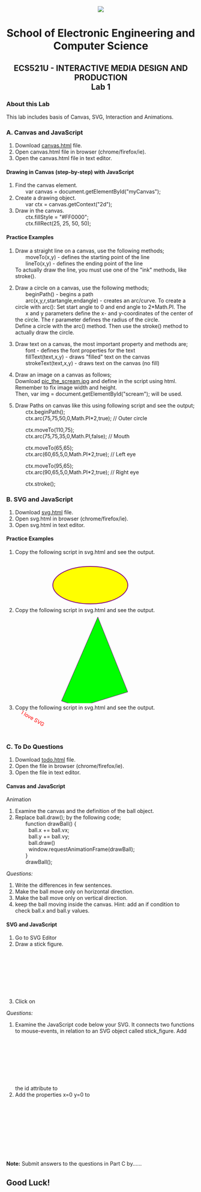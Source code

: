 <div align="center">
  <img src="https://www.qmul.ac.uk/blizard/media/blizard/images/logos/QMUL_White.png" />

# School of Electronic Engineering and Computer  Science

## ECS521U - INTERACTIVE MEDIA DESIGN AND PRODUCTION</br>Lab 1
</div>


### About this Lab
This lab includes basis of Canvas, SVG, Interaction and Animations.

### A. Canvas and JavaScript

1. Download [canvas.html](https://github.com/expertofvision/ECS521-Interactive-Media-Design-and-Production-Labs-Work-FALL-2020-/blob/master/lab-01/canvas.html) file.
2. Open canvas.html file in browser (chrome/firefox/ie).
3. Open the canvas.html file in text editor.

#### Drawing in Canvas (step-by-step) with JavaScript

1. Find the canvas element. <br/>
    &nbsp;&nbsp;&nbsp;&nbsp;&nbsp;&nbsp; var canvas = document.getElementById("myCanvas");
2. Create a drawing object. <br/>
    &nbsp;&nbsp;&nbsp;&nbsp;&nbsp;&nbsp; var ctx = canvas.getContext("2d"); 
3. Draw in the canvas. <br/>
    &nbsp;&nbsp;&nbsp;&nbsp;&nbsp;&nbsp; ctx.fillStyle = "#FF0000"; <br/>
    &nbsp;&nbsp;&nbsp;&nbsp;&nbsp;&nbsp; ctx.fillRect(25, 25, 50, 50);

#### Practice Examples

1. Draw a straight line on a canvas, use the following methods; <br/>
    &nbsp;&nbsp;&nbsp;&nbsp;&nbsp;&nbsp; moveTo(x,y) - defines the starting point of the line <br/>
    &nbsp;&nbsp;&nbsp;&nbsp;&nbsp;&nbsp; lineTo(x,y) - defines the ending point of the line <br/>
   To actually draw the line, you must use one of the "ink" methods, like stroke().
2. Draw a circle on a canvas, use the following methods; <br/>
    &nbsp;&nbsp;&nbsp;&nbsp;&nbsp;&nbsp; beginPath() - begins a path <br/>
    &nbsp;&nbsp;&nbsp;&nbsp;&nbsp;&nbsp; arc(x,y,r,startangle,endangle) - creates an arc/curve. To create a circle with arc(): Set start angle to 0 and end angle     to 2*Math.PI. The &nbsp;&nbsp;&nbsp;&nbsp;&nbsp;&nbsp; x and y parameters     define the x- and y-coordinates of the center of the circle. The r parameter defines the radius of the circle. <br/>
   Define a circle with the arc() method. Then use the stroke() method to actually draw the circle.
3. Draw text on a canvas, the most important property and methods are; <br/>
    &nbsp;&nbsp;&nbsp;&nbsp;&nbsp;&nbsp; font - defines the font properties for the text <br/>
    &nbsp;&nbsp;&nbsp;&nbsp;&nbsp;&nbsp; fillText(text,x,y) - draws "filled" text on the canvas <br/>
    &nbsp;&nbsp;&nbsp;&nbsp;&nbsp;&nbsp; strokeText(text,x,y) - draws text on the canvas (no fill) <br/>
4. Draw an image on a canvas as follows; <br/>
   Download [pic_the_scream.jpg](https://github.com/expertofvision/ECS521-Interactive-Media-Design-and-Production-Labs-Work-FALL-2020-/blob/master/lab-01/pic_the_scream.jpg) and define in the script using html. Remember to fix image width and height. <br/>
   Then, var img = document.getElementById("scream"); will be used. <br/>
5. Draw Paths on canvas like this using following script and see the output; <br/>
    &nbsp;&nbsp;&nbsp;&nbsp;&nbsp;&nbsp; ctx.beginPath();                
    &nbsp;&nbsp;&nbsp;&nbsp;&nbsp;&nbsp; ctx.arc(75,75,50,0,Math.PI*2,true);  // Outer circle                               

    &nbsp;&nbsp;&nbsp;&nbsp;&nbsp;&nbsp; ctx.moveTo(110,75);               
    &nbsp;&nbsp;&nbsp;&nbsp;&nbsp;&nbsp; ctx.arc(75,75,35,0,Math.PI,false);   // Mouth                               

    &nbsp;&nbsp;&nbsp;&nbsp;&nbsp;&nbsp; ctx.moveTo(65,65);               
    &nbsp;&nbsp;&nbsp;&nbsp;&nbsp;&nbsp; ctx.arc(60,65,5,0,Math.PI*2,true);  // Left eye                               

    &nbsp;&nbsp;&nbsp;&nbsp;&nbsp;&nbsp; ctx.moveTo(95,65);                
    &nbsp;&nbsp;&nbsp;&nbsp;&nbsp;&nbsp; ctx.arc(90,65,5,0,Math.PI*2,true);  // Right eye               
    
    &nbsp;&nbsp;&nbsp;&nbsp;&nbsp;&nbsp; ctx.stroke();

### B. SVG and JavaScript

1. Download [svg.html](https://github.com/expertofvision/ECS521-Interactive-Media-Design-and-Production-Labs-Work-FALL-2020-/blob/master/lab-01/svg.html) file.
2. Open svg.html in browser (chrome/firefox/ie).
3. Open svg.html in text editor.

#### Practice Examples

1. Copy the following script in svg.html and see the output. <br/>
    <svg height="140" width="500"> 
    <ellipse cx="200" cy="80" rx="100" ry="50" style="fill:yellow;stroke:purple;stroke-width:2" /> 
    </svg>
2. Copy the following script in svg.html and see the output. <br/>
    <svg height="250" width="500"> 
    <polygon points="220,10 300,210 170,250 123,234" style="fill:lime;stroke:purple;stroke-width:1" /> 
    </svg>
3. Copy the following script in svg.html and see the output. <br/>
    <svg height="60" width="200"> 
    <text x="0" y="15" fill="red" transform="rotate(30 20,40)">I love SVG</text> 
    </svg>

### C. To Do Questions

1. Download [todo.html](https://github.com/expertofvision/ECS521-Interactive-Media-Design-and-Production-Labs-Work-FALL-2020-/blob/master/lab-01/todo.html) file.
2. Open the file in browser (chrome/firefox/ie).
3. Open the file in text editor.

#### Canvas and JavaScript

Animation
1. Examine the canvas and the definition of the ball object.
2. Replace ball.draw(); by the following code; <br/>
    &nbsp;&nbsp;&nbsp;&nbsp;&nbsp;&nbsp; function drawBall() { <br/>
      &nbsp;&nbsp;&nbsp;&nbsp;&nbsp;&nbsp;&nbsp;&nbsp; ball.x += ball.vx; <br/>
      &nbsp;&nbsp;&nbsp;&nbsp;&nbsp;&nbsp;&nbsp;&nbsp; ball.y += ball.vy; <br/>
      &nbsp;&nbsp;&nbsp;&nbsp;&nbsp;&nbsp;&nbsp;&nbsp; ball.draw() <br/>
      &nbsp;&nbsp;&nbsp;&nbsp;&nbsp;&nbsp;&nbsp;&nbsp; window.requestAnimationFrame(drawBall); <br/>
    &nbsp;&nbsp;&nbsp;&nbsp;&nbsp;&nbsp; } <br/>
   &nbsp;&nbsp;&nbsp;&nbsp;&nbsp;&nbsp; drawBall(); <br/>
 
 _Questions:_
1. Write the differences in few sentences.
2. Make the ball move only on horizontal direction.
3. Make the ball move only on vertical direction.
4. keep the ball moving inside the canvas. Hint: add an if condition to check ball.x and ball.y values.
 
 #### SVG and JavaScript
 
1. Go to SVG Editor
2. Draw a stick figure.
3. Click on <svg> button (top toolbar) and copy-paste the SVG of your drawing to the place marked in the index.html file. Save changes and refresh your browser. 

_Questions:_
1. Examine the JavaScript code below your SVG. It connects two functions to mouse-events, in relation to an SVG object called
stick_figure. Add the id attribute to <svg> tag, so that it reads id="stick_figure". Try moving the mouse over your drawing and see what happens. Write the difference in few sentences.
2. Add the properties x=0 y=0 to <svg> tag. Examine the listener keydown and the function move. Go to the browser and press the right arrow key. Check the console to see the correct key code. Do the same for the left arrow key. Replace the key codes in the move function. Move your sick figure by using the right and left arrow keys.
  

**Note:** Submit answers to the questions in Part C by......



## Good Luck!

